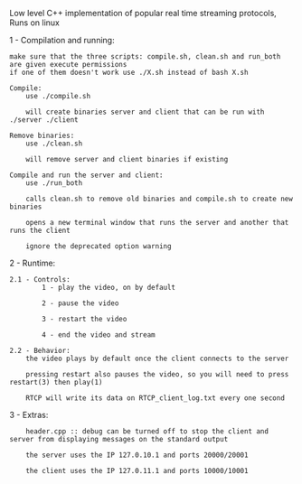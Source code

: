 Low level C++ implementation of popular real time streaming protocols, Runs on linux 

1 - Compilation and running:

    make sure that the three scripts: compile.sh, clean.sh and run_both are given execute permissions
    if one of them doesn't work use ./X.sh instead of bash X.sh  

    Compile:
        use ./compile.sh

        will create binaries server and client that can be run with ./server ./client

    Remove binaries:
        use ./clean.sh

        will remove server and client binaries if existing

    Compile and run the server and client:
        use ./run_both 

        calls clean.sh to remove old binaries and compile.sh to create new binaries

        opens a new terminal window that runs the server and another that runs the client 
        
        ignore the deprecated option warning



2 - Runtime:

    2.1 - Controls:
            1 - play the video, on by default

            2 - pause the video

            3 - restart the video

            4 - end the video and stream

    2.2 - Behavior:
        the video plays by default once the client connects to the server
        
        pressing restart also pauses the video, so you will need to press restart(3) then play(1) 

        RTCP will write its data on RTCP_client_log.txt every one second



3 - Extras:

        header.cpp :: debug can be turned off to stop the client and server from displaying messages on the standard output

        the server uses the IP 127.0.10.1 and ports 20000/20001
        
        the client uses the IP 127.0.11.1 and ports 10000/10001
